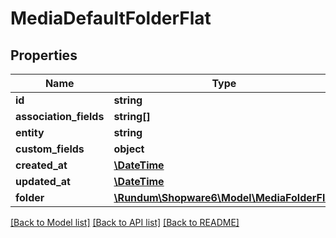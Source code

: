 # MediaDefaultFolderFlat

## Properties
Name | Type | Description | Notes
------------ | ------------- | ------------- | -------------
**id** | **string** |  | [optional] 
**association_fields** | **string[]** |  | 
**entity** | **string** |  | 
**custom_fields** | **object** |  | [optional] 
**created_at** | [**\DateTime**](\DateTime.md) |  | 
**updated_at** | [**\DateTime**](\DateTime.md) |  | [optional] 
**folder** | [**\Rundum\Shopware6\Model\MediaFolderFlat**](MediaFolderFlat.md) |  | [optional] 

[[Back to Model list]](../../README.md#documentation-for-models) [[Back to API list]](../../README.md#documentation-for-api-endpoints) [[Back to README]](../../README.md)

